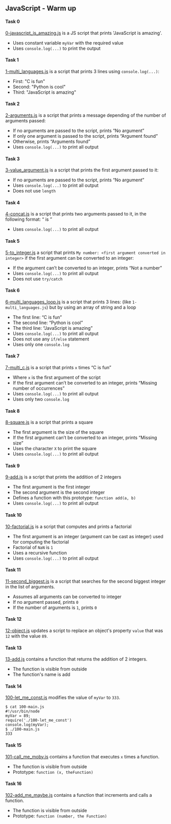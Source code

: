 ## JavaScript - Warm up

#### Task 0
[0-javascript_is_amazing.js](0-javascript_is_amazing.js) is a JS script that prints 'JavaScript is amazing'.
- Uses constant variable `myVar` with the required value
- Uses `console.log(...)` to print the output

#### Task 1
[1-multi_languages.js](1-multi_languages.js) is a script that prints 3 lines using `console.log(...)`:
- First: "C is fun"
- Second: "Python is cool"
- Third: "JavaScript is amazing"

#### Task 2
[2-arguments.js](2-arguments.js) is a script that prints a message depending of the number of arguments passed:
- If no arguments are passed to the script, prints “No argument”
- If only one argument is passed to the script, prints “Argument found”
- Otherwise, prints “Arguments found”
- Uses `console.log(...)` to print all output

#### Task 3
[3-value_argument.js](3-value_argument.js) is a script that prints the first argument passed to it:
- If no arguments are passed to the script, prints “No argument”
- Uses `console.log(...)` to print all output
- Does not use `length`

#### Task 4
[4-concat.js](4-concat.js) is a script that prints two arguments passed to it, in the following format: “ is ”
- Uses `console.log(...)` to print all output

#### Task 5
[5-to_integer.js](5-to_integer.js) a script that prints `My number: <first argument converted in integer>` if the first argument can be converted to an integer:
- If the argument can’t be converted to an integer, prints “Not a number”
- Uses `console.log(...)` to print all output
- Does not use `try/catch`

#### Task 6
[6-multi_languages_loop.js](6-multi_languages_loop.js) is a script that prints 3 lines: (like `1-multi_languages.js`) but by using an array of string and a loop
- The first line: “C is fun”
- The second line: “Python is cool”
- The third line: “JavaScript is amazing”
- Uses `console.log(...)` to print all output
- Does not use any `if/else` statement
- Uses only one `console.log`

#### Task 7
[7-multi_c.js](7-multi_c.js) is a script that prints `x` times “C is fun”
- Where `x` is the first argument of the script
- If the first argument can’t be converted to an integer, prints “Missing number of occurrences”
- Uses `console.log(...)` to print all output
- Uses only two `console.log`

#### Task 8
[8-square.js](8-square.js) is a script that prints a square
- The first argument is the size of the square
- If the first argument can’t be converted to an integer, prints “Missing size”
- Uses the character `X` to print the square
- Uses `console.log(...)` to print all output

#### Task 9
[9-add.js](9-add.js) is a script that prints the addition of 2 integers
- The first argument is the first integer
- The second argument is the second integer
- Defines a function with this prototype: `function add(a, b)`
- Uses `console.log(...)` to print all output

#### Task 10
[10-factorial.js](10-factorial.js) is a script that computes and prints a factorial
- The first argument is an integer (argument can be cast as integer) used for computing the factorial
- Factorial of `NaN` is `1`
- Uses a recursive function
- Uses `console.log(...)` to print all output

#### Task 11
[11-second_biggest.js](11-second_biggest.js) is a script that searches for the second biggest integer in the list of arguments.
- Assumes all arguments can be converted to integer
- If no argument passed, prints `0`
- If the number of arguments is `1`, prints `0`

#### Task 12
[12-object.js](12-object.js) updates a script to replace an object's property `value` that was `12` with the value `89`.

#### Task 13
[13-add.js](13-add.js) contains a function that returns the addition of 2 integers.
- The function is visible from outside
- The function's name is add


#### Task 14
[100-let_me_const.js](100-let_me_const.js) modifies the value of `myVar` to `333`.
```
$ cat 100-main.js
#!/usr/bin/node
myVar = 89;
require('./100-let_me_const')
console.log(myVar);
$ ./100-main.js
333
```

#### Task 15
[101-call_me_moby.js](101-call_me_moby.js) contains a function that executes `x` times a function.
- The function is visible from outside
- Prototype: `function (x, theFunction)`

#### Task 16
[102-add_me_maybe.js](102-add_me_maybe.js) contains a function that increments and calls a function.
- The function is visible from outside
- Prototype: `function (number, the Function)`
